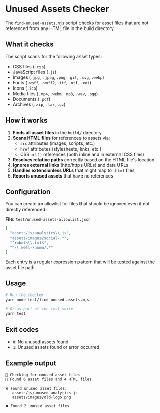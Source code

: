 # Unused Assets Checker

The `find-unused-assets.mjs` script checks for asset files that are not referenced from any HTML file in the build directory.

## What it checks

The script scans for the following asset types:
- CSS files (`.css`)
- JavaScript files (`.js`)
- Images (`.jpg`, `.jpeg`, `.png`, `.gif`, `.svg`, `.webp`)
- Fonts (`.woff`, `.woff2`, `.ttf`, `.otf`, `.eot`)
- Icons (`.ico`)
- Media files (`.mp4`, `.webm`, `.mp3`, `.wav`, `.ogg`)
- Documents (`.pdf`)
- Archives (`.zip`, `.tar`, `.gz`)

## How it works

1. **Finds all asset files** in the `build/` directory
2. **Scans HTML files** for references to assets via:
   - `src` attributes (images, scripts, etc.)
   - `href` attributes (stylesheets, links, etc.)
   - CSS `url()` references (both inline and in external CSS files)
3. **Resolves relative paths** correctly based on the HTML file's location
4. **Ignores external links** (http/https URLs) and data URLs
5. **Handles extensionless URLs** that might map to `.html` files
6. **Reports unused assets** that have no references

## Configuration

You can create an allowlist for files that should be ignored even if not directly referenced:

**File:** `test/unused-assets-allowlist.json`

```json
[
  "assets/js/analytics\\.js",
  "assets/images/social-.*",
  "^robots\\.txt$",
  "^\\.well-known/.*"
]
```

Each entry is a regular expression pattern that will be tested against the asset file path.

## Usage

```bash
# Run the checker
yarn node test/find-unused-assets.mjs

# Or as part of the test suite
yarn test
```

## Exit codes

- `0`: No unused assets found
- `1`: Unused assets found or error occurred

## Example output

```text
🧪 Checking for unused asset files
📄 Found 6 asset files and 4 HTML files

❌ Found unused asset files:
   assets/js/unused-analytics.js
   assets/images/old-logo.png

❌ Found 2 unused asset files
```
